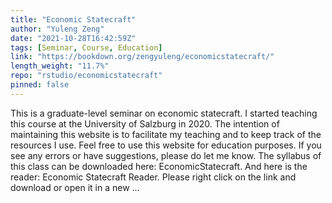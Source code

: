 ```yaml
---
title: "Economic Statecraft"
author: "Yuleng Zeng"
date: "2021-10-28T16:42:59Z"
tags: [Seminar, Course, Education]
link: "https://bookdown.org/zengyuleng/economicstatecraft/"
length_weight: "11.7%"
repo: "rstudio/economicstatecraft"
pinned: false
---
```


This is a graduate-level seminar on economic statecraft. I started teaching this course at the University of Salzburg in 2020. The intention of maintaining this website is to facilitate my teaching and to keep track of the resources I use. Feel free to use this website for education purposes. If you see any errors or have suggestions, please do let me know. The syllabus of this class can be downloaded here: EconomicStatecraft. And here is the reader: Economic Statecraft Reader. Please right click on the link and download or open it in a new ...
